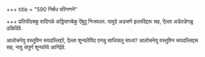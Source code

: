 +++
title = "590 निर्बंध परिगणनॆ"

+++
प्रतियॊंदक्कू वादिगळे अड्डियागबेकु ऎंबुदु निजवल्ल. यावुदे अडचणॆ इल्लदिद्दरू सह, ऎल्ला अडॆतडॆगळु उळिदिवॆ.

आलोचनॆयु वस्तुविन रूपदल्लिद्दरॆ, ऎल्ला शून्यतॆयिंद एनन्नु साधिसलु साध्य? आलोचनॆयु वस्तुविन रूपदल्लिद्दरू सह, नावु संपूर्ण शून्यतॆये आगिद्देवॆ.

